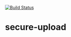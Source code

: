 [![Build Status](https://travis-ci.org/UWEnrollmentManagement/secure-upload.svg?branch=master)](https://travis-ci.org/UWEnrollmentManagement/secure-upload)

# secure-upload
